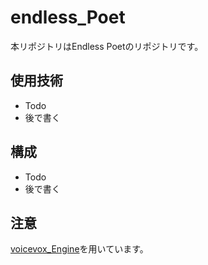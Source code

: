 # endless_Poet

本リポジトリはEndless Poetのリポジトリです。

## 使用技術

- Todo
- 後で書く

## 構成

- Todo
- 後で書く

## 注意
[voicevox_Engine](https://github.com/VOICEVOX/voicevox_engine)を用いています。